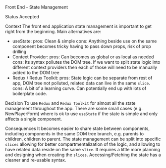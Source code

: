 Front End - State Management

Status
Accepted

Context
The front end application state management is important to get right from the beginning.
Main alternatives are:
 - useState:
    pros: Clean & simple
    cons: Anything beside use on the same component becomes tricky having to pass down props, risk of prop drilling
 - Context Provider:
    pros: Can becomes as global or as local as needed
    cons: Its syntax pollutes the DOM tree. If we want to split state logic into different context providers then each of those will need to be manually added to the DOM tree
 - Redux / Redux Toolkit:
    pros: State logic can be separate from rest of app, DOM tree not polluted, related data can live in the same `slice`.
    cons: A bit of a learning curve. Can potentially end up with lots of boilerplate code.

Decision
To use `Redux` and `Redux Toolkit` for almost all the state management throughout the app.
There are some small cases (e.g. NewPlayerForm) where is ok to use `useState` if the state is simple and only affects a single component.

Consequences
It becomes easier to share state between components, including components in the same DOM tree branch, e.g. parents to children, children to parent.
The state management can be split into specific `slices` allowing for better compartmentalization of the logic, and allowing to have related data reside on the same `slice`.
It requires a little more planning and designing when creating the `slices`.
Accessing/Fetching the state has a cleaner and re-usable syntax.
